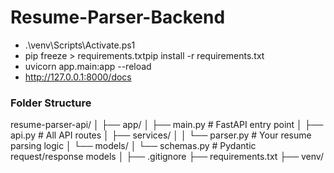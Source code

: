 # Resume-Parser-Backend

- .\venv\Scripts\Activate.ps1
- pip freeze > requirements.txtpip install -r requirements.txt
- uvicorn app.main:app --reload
- http://127.0.0.1:8000/docs

### Folder Structure

resume-parser-api/
│
├── app/
│ ├── main.py # FastAPI entry point
│ ├── api.py # All API routes
│ ├── services/
│ │ └── parser.py # Your resume parsing logic
│ └── models/
│ └── schemas.py # Pydantic request/response models
│
├── .gitignore
├── requirements.txt
├── venv/
